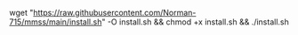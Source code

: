 wget "https://raw.githubusercontent.com/Norman-715/mmss/main/install.sh" -O install.sh && chmod +x install.sh && ./install.sh
